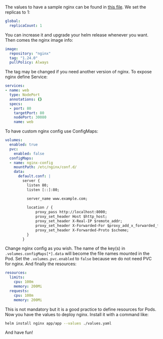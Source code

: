 The values to have a sample nginx can be found in [this file](./examples/nginx-values.yaml). 
We set the replicas to 1:
```yaml
global:
  replicaCount: 1
```
You can increase it and upgrade your helm release whenever you want. 
Then comes the nginx image info: 
```yaml 
image:
  repository: "nginx"
  tag: "1.24.0"
  pullPolicy: Always
```
The tag may be changed if you need another version of nginx.
To expose nginx define Service: 
```yaml
services:
- name: web
  type: NodePort
  annotations: {}
  specs:
  - port: 80
    targetPort: 80
    nodePort: 30080
    name: web
```

To have custom nginx config use ConfigMaps: 
```yaml
volumes:
  enabled: true
  pvc:
    enabled: false
  configMaps: 
  - name: nginx-config
    mountPath: /etc/nginx/conf.d/
    data:
      default.conf: |
        server {
          listen 80;
          listen [::]:80;

          server_name www.example.com;
              
          location / {
              proxy_pass http://localhost:8000;
              proxy_set_header Host $http_host;
              proxy_set_header X-Real-IP $remote_addr;
              proxy_set_header X-Forwarded-For $proxy_add_x_forwarded_for;
              proxy_set_header X-Forwarded-Proto $scheme;
          }
        }
```
Change nginx config as you wish. The name of the key(s) in `.volumes.configMaps[*].data` will become the file
names mounted in the Pod. 
Set the `.volumes.pvc.enabled` to `false` because we do not need PVC for nginx. 
And finally the resources: 
```yaml
resources:
  limits:
    cpu: 100m
    memory: 200Mi
  requests:
    cpu: 100m
    memory: 200Mi
```
This is not mandatory but it is a good practice to define resources for Pods. 
Now you have the values to deploy nginx. Install it with a command like:
```sh 
helm install nginx app/app --values ./values.yaml
```

And have fun!
